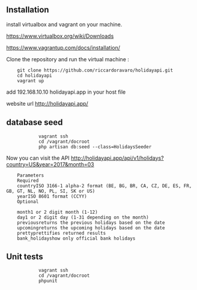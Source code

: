 ## Installation

install virtualbox and vagrant on your machine.

https://www.virtualbox.org/wiki/Downloads

https://www.vagrantup.com/docs/installation/

Clone the repository and run the virtual machine :

        git clone https://github.com/riccardoravaro/holidayapi.git
        cd holidayapi
        vagrant up
 
add 192.168.10.10 holidayapi.app in your host file 
 
website url http://holidayapi.app/

##  database seed

				vagrant ssh
                cd /vagrant/docroot
                php artisan db:seed --class=HolidaysSeeder

Now you can visit the API http://holidayapi.app/api/v1/holidays?country=US&year=2017&month=03

		Parameters
        Required
        countryISO 3166-1 alpha-2 format (BE, BG, BR, CA, CZ, DE, ES, FR, GB, GT, NL, NO, PL, SI, SK or US)
        yearISO 8601 format (CCYY)
        Optional

        month1 or 2 digit month (1-12)
        day1 or 2 digit day (1-31 depending on the month)
        previousreturns the previous holidays based on the date
        upcomingreturns the upcoming holidays based on the date
        prettyprettifies returned results
        bank_holidayshow only official bank holidays
                
## Unit tests
				vagrant ssh
                cd /vagrant/docroot
                phpunit
                
  





